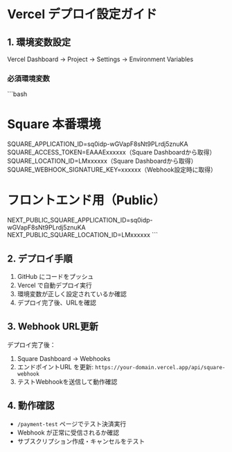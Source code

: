 # Vercel デプロイ設定ガイド

## 1. 環境変数設定

Vercel Dashboard → Project → Settings → Environment Variables

### 必須環境変数

\`\`\`bash
# Square 本番環境
SQUARE_APPLICATION_ID=sq0idp-wGVapF8sNt9PLrdj5znuKA
SQUARE_ACCESS_TOKEN=EAAAExxxxxx（Square Dashboardから取得）
SQUARE_LOCATION_ID=LMxxxxxx（Square Dashboardから取得）
SQUARE_WEBHOOK_SIGNATURE_KEY=xxxxxx（Webhook設定時に取得）

# フロントエンド用（Public）
NEXT_PUBLIC_SQUARE_APPLICATION_ID=sq0idp-wGVapF8sNt9PLrdj5znuKA
NEXT_PUBLIC_SQUARE_LOCATION_ID=LMxxxxxx
\`\`\`

## 2. デプロイ手順

1. GitHub にコードをプッシュ
2. Vercel で自動デプロイ実行
3. 環境変数が正しく設定されているか確認
4. デプロイ完了後、URLを確認

## 3. Webhook URL更新

デプロイ完了後：
1. Square Dashboard → Webhooks
2. エンドポイントURL を更新: `https://your-domain.vercel.app/api/square-webhook`
3. テストWebhookを送信して動作確認

## 4. 動作確認

- `/payment-test` ページでテスト決済実行
- Webhook が正常に受信されるか確認
- サブスクリプション作成・キャンセルをテスト
